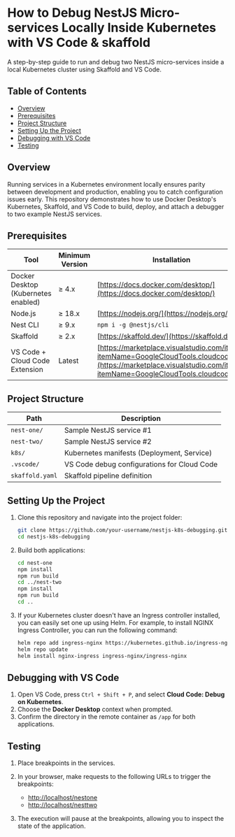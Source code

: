 # How to Debug NestJS Micro-services Locally Inside Kubernetes with VS Code & skaffold

A step-by-step guide to run and debug two NestJS micro-services inside a local Kubernetes cluster using Skaffold and VS Code.

## Table of Contents

* [Overview](#overview)
* [Prerequisites](#prerequisites)
* [Project Structure](#project-structure)
* [Setting Up the Project](#setting-up-the-project)
* [Debugging with VS Code](#debugging-with-vs-code)
* [Testing](#testing)

## Overview

Running services in a Kubernetes environment locally ensures parity between development and production, enabling you to catch configuration issues early. This repository demonstrates how to use Docker Desktop's Kubernetes, Skaffold, and VS Code to build, deploy, and attach a debugger to two example NestJS services.

## Prerequisites

| Tool                                | Minimum Version | Installation                                                                                                                                                     |
| ----------------------------------- | --------------- | ---------------------------------------------------------------------------------------------------------------------------------------------------------------- |
| Docker Desktop (Kubernetes enabled) | ≥ 4.x           | [https://docs.docker.com/desktop/](https://docs.docker.com/desktop/)                                                                                             |
| Node.js                             | ≥ 18.x          | [https://nodejs.org/](https://nodejs.org/)                                                                                                                       |
| Nest CLI                            | ≥ 9.x           | `npm i -g @nestjs/cli`                                                                                                                                           |
| Skaffold                            | ≥ 2.x           | [https://skaffold.dev/](https://skaffold.dev/)                                                                                                                   |
| VS Code + Cloud Code Extension      | Latest          | [https://marketplace.visualstudio.com/items?itemName=GoogleCloudTools.cloudcode](https://marketplace.visualstudio.com/items?itemName=GoogleCloudTools.cloudcode) |

## Project Structure

| Path            | Description                                 |
| --------------- | ------------------------------------------- |
| `nest-one/`     | Sample NestJS service #1                    |
| `nest-two/`     | Sample NestJS service #2                    |
| `k8s/`          | Kubernetes manifests (Deployment, Service)  |
| `.vscode/`      | VS Code debug configurations for Cloud Code |
| `skaffold.yaml` | Skaffold pipeline definition                |

## Setting Up the Project

1. Clone this repository and navigate into the project folder:

    ```bash
    git clone https://github.com/your-username/nestjs-k8s-debugging.git
    cd nestjs-k8s-debugging
    ```

2. Build both applications:

    ```bash
    cd nest-one
    npm install
    npm run build
    cd ../nest-two
    npm install
    npm run build
    cd ..
    ```

3. If your Kubernetes cluster doesn't have an Ingress controller installed, you can easily set one up using Helm. For example, to install NGINX Ingress Controller, you can run the following command:

    ```bash
    helm repo add ingress-nginx https://kubernetes.github.io/ingress-nginx
    helm repo update
    helm install nginx-ingress ingress-nginx/ingress-nginx
    ```

## Debugging with VS Code

1. Open VS Code, press `Ctrl + Shift + P`, and select **Cloud Code: Debug on Kubernetes**.
2. Choose the **Docker Desktop** context when prompted.
3. Confirm the directory in the remote container as `/app` for both applications.

## Testing

1. Place breakpoints in the services.

2. In your browser, make requests to the following URLs to trigger the breakpoints:

    - [http://localhost/nestone](http://localhost/nestone)
    - [http://localhost/nesttwo](http://localhost/nesttwo)

3. The execution will pause at the breakpoints, allowing you to inspect the state of the application.
